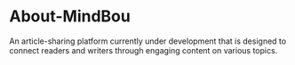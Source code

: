 # About-MindBou
An article-sharing platform currently under development that is designed to connect readers and writers through engaging content on various topics.
